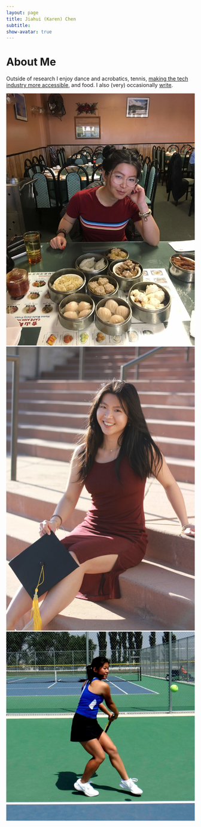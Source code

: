 ```yaml
---
layout: page
title: Jiahui (Karen) Chen
subtitle: 
show-avatar: true
---
```

# About Me  

Outside of research I enjoy dance and acrobatics, tennis, [making the tech industry more accessible](https://www.codetenderloin.org/blog/2020-year-in-review), and food. 
I also (very) occasionally [write](https://medium.com/@jiahui-k-chen).


<div position="relative" style="width:100%;height:500px">
  <div class="imgContainer">
  <!-- All image dimensions in imgContainer -->
    <img class="about-me-img" src="/img/dimsum_2000l.jpg">
  </div>
  <div class="imgContainer">
    <img class="about-me-img" src="/img/grad_2000l.jpg">
  </div>
  <div class="imgContainer">
    <img class="about-me-img" src="/img/tennis_sqr.jpg">
  </div>
</div>
<div style="width:800px">
